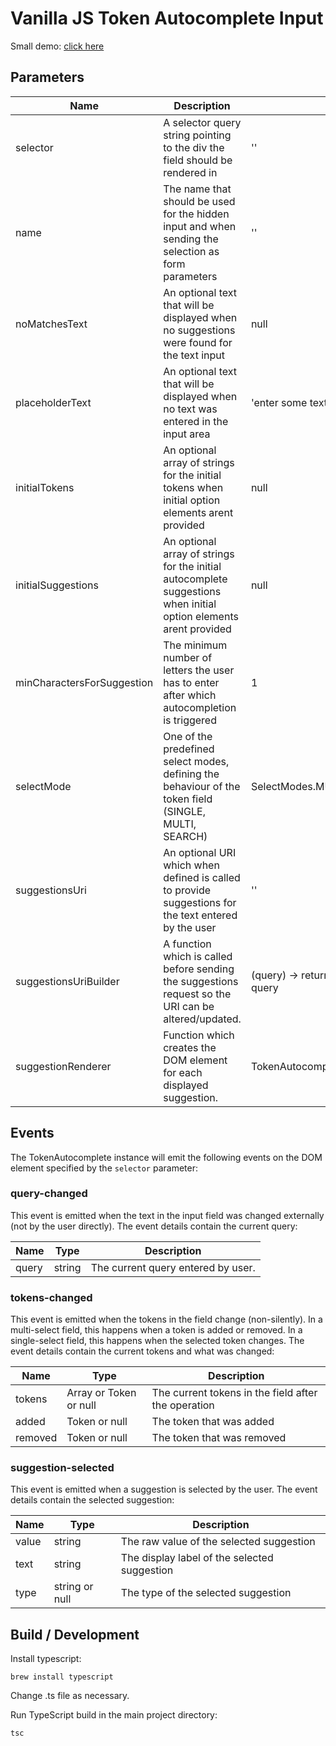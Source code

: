 # Vanilla JS Token Autocomplete Input

Small demo: [click here](https://sabieber.github.io/token-autocomplete/)

## Parameters

| Name                       | Description                                                                                                       | Default                                                   |
|----------------------------|-------------------------------------------------------------------------------------------------------------------|-----------------------------------------------------------|
| selector                   | A selector query string pointing to the div the field should be rendered in                                       | ''                                                        |
| name                       | The name that should be used for the hidden input and when sending the selection as form parameters               | ''                                                        |
| noMatchesText              | An optional text that will be displayed when no suggestions were found for the text input                         | null                                                      |
| placeholderText            | An optional text that will be displayed when no text was entered in the input area                                | 'enter some text'                                         |
| initialTokens              | An optional array of strings for the initial tokens when initial option elements arent provided                   | null                                                      |
| initialSuggestions         | An optional array of strings for the initial autocomplete suggestions when initial option elements arent provided | null                                                      |
| minCharactersForSuggestion | The minimum number of letters the user has to enter after which autocompletion is triggered                       | 1                                                         |
| selectMode                 | One of the predefined select modes, defining the behaviour of the token field (SINGLE, MULTI, SEARCH)             | SelectModes.MULTI                                         |
| suggestionsUri             | An optional URI which when defined is called to provide suggestions for the text entered by the user              | ''                                                        |
| suggestionsUriBuilder      | A function which is called before sending the suggestions request so the URI can be altered/updated.              | (query) -> return this.suggestionsUri + '?query=' + query |
| suggestionRenderer         | Function which creates the DOM element for each displayed suggestion.                                             | TokenAutocomplete.Autocomplete.defaultRenderer            |

## Events

The TokenAutocomplete instance will emit the following events on the DOM element specified by the `selector` parameter:

### query-changed

This event is emitted when the text in the input field was changed externally (not by the user directly).
The event details contain the current query:

| Name  | Type   | Description                        |
|-------|--------|------------------------------------|
| query | string | The current query entered by user. |

### tokens-changed

This event is emitted when the tokens in the field change (non-silently).
In a multi-select field, this happens when a token is added or removed.
In a single-select field, this happens when the selected token changes.
The event details contain the current tokens and what was changed:

| Name    | Type                          | Description                                         |
|---------|-------------------------------|-----------------------------------------------------|
| tokens  | Array<Token> or Token or null | The current tokens in the field after the operation |
| added   | Token or null                 | The token that was added                            |
| removed | Token or null                 | The token that was removed                          |

### suggestion-selected

This event is emitted when a suggestion is selected by the user. The event details contain the selected suggestion:

| Name  | Type           | Description                                  |
|-------|----------------|----------------------------------------------|
| value | string         | The raw value of the selected suggestion     |
| text  | string         | The display label of the selected suggestion |
| type  | string or null | The type of the selected suggestion          |

## Build / Development

Install typescript:

```
brew install typescript
```

Change .ts file as necessary.

Run TypeScript build in the main project directory:

```
tsc
```
